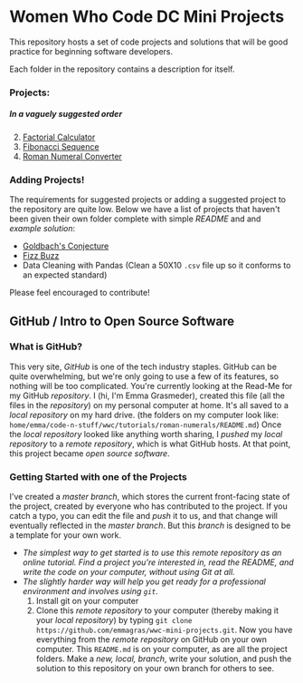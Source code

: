 # Women Who Code DC Mini Projects
This repository hosts a set of code projects and solutions that will be good practice for beginning software developers. 

Each folder in the repository contains a description for itself.
### Projects:
##### In a vaguely suggested order
2.  [Factorial Calculator](https://github.com/emmagras/wwc-mini-projects/tree/master/factorial)
1.  [Fibonacci Sequence](https://github.com/emmagras/wwc-mini-projects/tree/master/fibonacci)
2.  [Roman Numeral Converter](https://github.com/emmagras/wwc-mini-projects/tree/master/roman-numerals)

### Adding Projects!
The requirements for suggested projects or adding a suggested project to the repository are quite low. Below we have a list of projects that haven't been given their own folder complete with simple _README_ and and _example solution_:
-  [Goldbach's Conjecture](https://en.wikipedia.org/wiki/Goldbach%27s_conjecture)
-  [Fizz Buzz](https://en.wikipedia.org/wiki/Fizz_buzz)
-  Data Cleaning with Pandas (Clean a 50X10 `.csv` file up so it conforms to an expected standard)

Please feel encouraged to contribute!


## GitHub / Intro to Open Source Software
### What is GitHub?
This very site, _GitHub_ is one of the tech industry staples. GitHub can be quite overwhelming, but we're only going to use a few of its features, so nothing will be too complicated.
You're currently looking at the Read-Me for my GitHub _repository_. I (hi, I'm Emma Grasmeder), created this file (all the files in the _repository_) on my personal computer at home. It's all saved to a _local repository_ on my hard drive. (the folders on my computer look like: `home/emma/code-n-stuff/wwc/tutorials/roman-numerals/README.md`) Once the _local repository_ looked like anything worth sharing, I _pushed_ my _local repository_ to a _remote repository_, which is what GitHub hosts. At that point, this project became _open source software_.

### Getting Started with one of the Projects
I've created a _master branch_, which stores the current front-facing state of the project, created by everyone who has contributed to the project. If you catch a typo, you can edit the file and _push_ it to us, and that change will eventually reflected in the _master branch_. But this _branch_ is designed to be a template for your own work. 
- *The simplest way to get started is to use this _remote repository_ as an online tutorial. Find a project you're interested in, read the README, and write the code on your computer, without using Git at all.*
- *The slightly harder way will help you get ready for a professional environment and involves using `git`.*
  1. Install git on your computer
  1. Clone this _remote repository_ to your computer (thereby making it your _local repository_) by typing `git clone https://github.com/emmagras/wwc-mini-projects.git`. 
  Now you have everything from the _remote repository_ on GitHub on your own computer. This `README.md` is on your computer, as are all the project folders. Make a _new, local, branch_, write your solution, and push the solution to this repository on your own branch for others to see.
